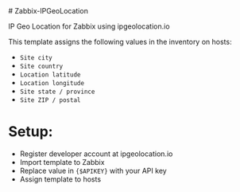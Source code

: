 <meta name="google-site-verification" content="l6lzbHRgJTo4YW5ZB42_qV2MbZoiz_794jZX9MhifZc" />
# Zabbix-IPGeoLocation

IP Geo Location for Zabbix using ipgeolocation.io

This template assigns the following values in the inventory on hosts:
 - ```Site city```
 - ```Site country```
 - ```Location latitude```
 - ```Location longitude```
 - ```Site state / province```
 - ```Site ZIP / postal```

# Setup:
 - Register developer account at ipgeolocation.io
 - Import template to Zabbix
 - Replace value in ```{$APIKEY}``` with your API key
 - Assign template to hosts
